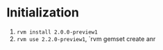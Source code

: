 Initialization
===

1. `rvm install 2.0.0-preview1`
2. `rvm use 2.2.0-preview1`, `rvm gemset create anr
